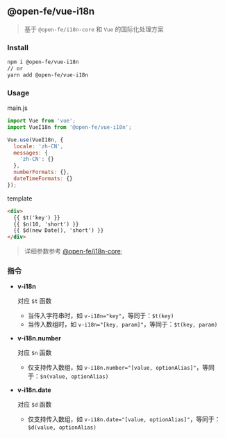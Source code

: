 ## @open-fe/vue-i18n

> 基于 `@open-fe/i18n-core` 和 `Vue` 的国际化处理方案

### Install

```bash
npm i @open-fe/vue-i18n
// or
yarn add @open-fe/vue-i18n
```

### Usage

main.js
```js
import Vue from 'vue';
import VueI18n from '@open-fe/vue-i18n';

Vue.use(VueI18n, {
  locale: 'zh-CN',
  messages: {
    'zh-CN': {}
  },
  numberFormats: {},
  dateTimeFormats: {}
});

```

template
```html
<div>
  {{ $t('key') }}
  {{ $n(10, 'short') }}
  {{ $d(new Date(), 'short') }}
</div>
```

> 详细参数参考 [@open-fe/i18n-core](https://github.com/famanoder/i18n.git);

### 指令

* **v-i18n**

  对应 `$t` 函数
  
  - 当传入字符串时，如 `v-i18n="key"`，等同于：`$t(key)`
  - 当传入数组时，如 `v-i18n="[key, param]"`，等同于：`$t(key, param)`

* **v-i18n.number**

  对应 `$n` 函数

  - 仅支持传入数组，如 `v-i18n.number="[value, optionAlias]"`，等同于：`$n(value, optionAlias)`

* **v-i18n.date**

  对应 `$d` 函数

  - 仅支持传入数组，如 `v-i18n.date="[value, optionAlias]"`，等同于：`$d(value, optionAlias)`